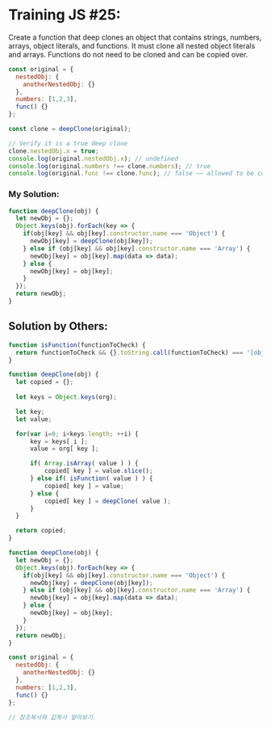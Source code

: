 # Training JS #25:

Create a function that deep clones an object that contains strings, numbers, arrays, object literals, and functions. It must clone all nested object literals and arrays. Functions do not need to be cloned and can be copied over.

```js
const original = {
  nestedObj: {
    anotherNestedObj: {}
  },
  numbers: [1,2,3],
  func() {}
};

const clone = deepClone(original);

// Verify it is a true deep clone
clone.nestedObj.x = true;
console.log(original.nestedObj.x); // undefined
console.log(original.numbers !== clone.numbers); // true
console.log(original.func !== clone.func); // false –– allowed to be copied over
```

### My Solution:
```js
function deepClone(obj) {
  let newObj = {};
  Object.keys(obj).forEach(key => {
    if(obj[key] && obj[key].constructor.name === 'Object') {
      newObj[key] = deepClone(obj[key]);
    } else if (obj[key] && obj[key].constructor.name === 'Array') {
      newObj[key] = obj[key].map(data => data);    
    } else {
      newObj[key] = obj[key];
    }
  });
  return newObj;
}
```

## Solution by Others:
```js
function isFunction(functionToCheck) {
  return functionToCheck && {}.toString.call(functionToCheck) === '[object Function]';
}

function deepClone(obj) {
  let copied = {};
  
  let keys = Object.keys(org);

  let key;
  let value;

  for(var i=0; i<keys.length; ++i) {
      key = keys[ i ];
      value = org[ key ];

      if( Array.isArray( value ) ) {
          copied[ key ] = value.slice();
      } else if( isFunction( value ) ) {
          copied[ key ] = value;
      } else {
          copied[ key ] = deepClone( value );
      }
  }

  return copied;
}
```

```js
function deepClone(obj) {
  let newObj = {};
  Object.keys(obj).forEach(key => {
    if(obj[key] && obj[key].constructor.name === 'Object') {
      newObj[key] = deepClone(obj[key]);
    } else if (obj[key] && obj[key].constructor.name === 'Array') {
      newObj[key] = obj[key].map(data => data);    
    } else {
      newObj[key] = obj[key];
    }
  });
  return newObj;
}

const original = {
  nestedObj: {
    anotherNestedObj: {}
  },
  numbers: [1,2,3],
  func() {}
};

// 참조복사와 값복사 알아보기.
```